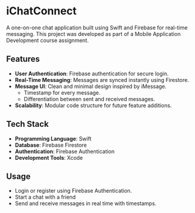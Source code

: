 # iChatConnect

A one-on-one chat application built using Swift and Firebase for real-time messaging. This project was developed as part of a Mobile Application Development course assignment.

## Features

- **User Authentication**: Firebase authentication for secure login.
- **Real-Time Messaging**: Messages are synced instantly using Firestore.
- **Message UI**: Clean and minimal design inspired by iMessage.
  - Timestamp for every message.
  - Differentiation between sent and received messages.
- **Scalability**: Modular code structure for future feature additions.

## Tech Stack

- **Programming Language**: Swift
- **Database**: Firebase Firestore
- **Authentication**: Firebase Authentication
- **Development Tools**: Xcode

## Usage
 - Login or register using Firebase Authentication.
 - Start a chat with a friend
 - Send and receive messages in real time with timestamps.
